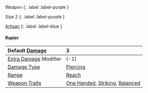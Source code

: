 Weapon
{: .label .label-purple }

Size 2
{: .label .label-purple }

[Artisan](Game/Designing-Weapons#Artisan)
{: .label .label-blue }

#### Rapier

| Default [Damage](Core/Weapons#Damage)                     | 3                                                                                                                       |
| :-------------------------------------------------------- | :---------------------------------------------------------------------------------------------------------------------- |
| [Extra Damage](Game/Core/Attacks#Extra%20Damage) Modifier | (-1)                                                                                                                    |
| [Damage Type](Core/Weapons#Damage%20Type)                 | [Piercing](Game/Core/Injury#Piercing)                                                                                |
| [Range](Core/Weapons#Range)                               | [Reach](Core/Movement#Reach)                                                                                            |
| [Weapon Traits](Core/Weapon-Traits)                       | [One Handed](Game/Core/Blocks/One-Handed), [Striking](Game/Core/Blocks/Striking), [Balanced](Game/Core/Blocks/Balanced) |
